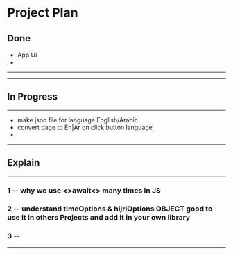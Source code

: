 # Project Plan

## Done
- App Ui 
- 
---

---
## In Progress
---

- make json file for language English/Arabic 
- convert page to En|Ar on click button language 
- 
---


## Explain

---
### 1 -- why we use <>await<> many times in JS
### 2 -- understand timeOptions & hijriOptions OBJECT good to use it in others Projects and add it in your own library
### 3 -- 
---
